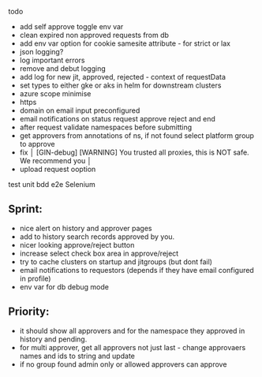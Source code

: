 todo

- add self approve toggle env var
- clean expired non approved requests from db
- add env var option for cookie samesite attribute - for strict or lax
- json logging?
- log important errors
- remove and debut logging 
- add log for new jit, approved, rejected - context of requestData
- set types to either gke or aks in helm for downstream clusters
- azure scope minimise
- https
- domain on email input preconfigured
- email notifications on status request approve reject and end
- after request validate namespaces before submitting
- get approvers from annotations of ns, if not found select platform group to approve 
- fix │ [GIN-debug] [WARNING] You trusted all proxies, this is NOT safe. We recommend you │
- upload request ooption


test
  unit
  bdd
  e2e Selenium 

## Sprint:
- nice alert on history and approver pages
- add to history search records approved by you.
- nicer looking approve/reject button
- increase select check box area in approve/reject
- try to cache clusters on startup and jitgroups (but dont fail)
- email notifications to requestors (depends if they have email configured in profile)
- env var for db debug mode


## Priority:
- it should show all approvers and for the namespace they approved in history and pending.
- for multi approver, get all approvers not just last - change approvaers names and ids to string and update
- if no group found admin only or allowed approvers can approve
